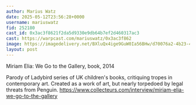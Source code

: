 ```yaml
---
author: Marius Watz
date: 2025-05-12T23:56:28+0000
username: mariuswatz
fid: 252180
cast_id: 0x3ac3f8621f2da5d9330e9db64b7ef2d460317ac3
cast: https://warpcast.com/mariuswatz/0x3ac3f862
image: https://imagedelivery.net/BXluQx4ige9GuW0Ia56BHw/d70076a2-4b23-46fa-116c-420e417c1800/original
layout: post
---
```

Miriam Elia: We Go to the Gallery, book, 2014  
  
Parody of Ladybird series of UK children's books, critiquing tropes in contemporary art. Created as a work of art, but nearly torpedoed by legal threats from Penguin. https://www.collecteurs.com/interview/miriam-elia-we-go-to-the-gallery  

<img src='https://imagedelivery.net/BXluQx4ige9GuW0Ia56BHw/d70076a2-4b23-46fa-116c-420e417c1800/original' alt='' referrerpolicy='no-referrer'/>
<img src='https://imagedelivery.net/BXluQx4ige9GuW0Ia56BHw/e5ad8012-f80c-4c30-472f-de78a5b92d00/original' alt='' referrerpolicy='no-referrer'/>
